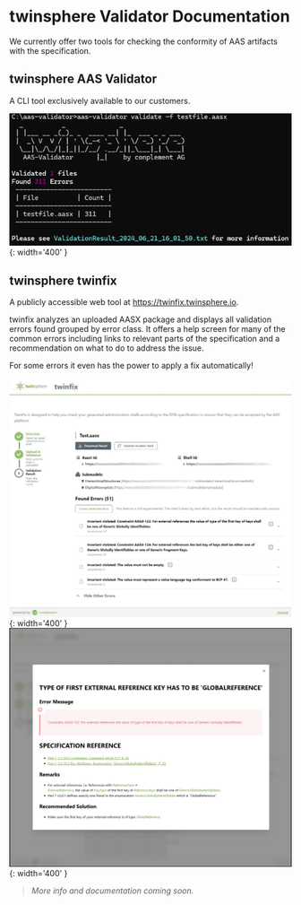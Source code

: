# twinsphere Validator Documentation

We currently offer two tools for checking the conformity of AAS artifacts with the specification.

## twinsphere AAS Validator

A CLI tool exclusively available to our customers.

![twinfix AAS validator](img/twinsphere_aas_validator.png){: width='400' }

## twinsphere twinfix

A publicly accessible web tool at <https://twinfix.twinsphere.io>.

twinfix analyzes an uploaded AASX package and displays all validation errors found grouped by error class. It offers a
help screen for many of the common errors including links to relevant parts of the specification and a recommendation on
what to do to address the issue.

For some errors it even has the power to apply a fix automatically!

![twinfix Error List](img/twinsphere_twinfix_errorlist.png){: width='400' }
![twinfix Error Help](img/twinsphere_twinfix_errorhelp.png){: width='400' }

> *More info and documentation coming soon.*

